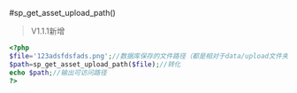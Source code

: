 #sp_get_asset_upload_path()
> V1.1.1新增

```php
<?php
$file='123adsfdsfads.png';//数据库保存的文件路径（都是相对于data/upload文件夹的）
$path=sp_get_asset_upload_path($file);//转化
echo $path;//输出可访问路径
?>
```
